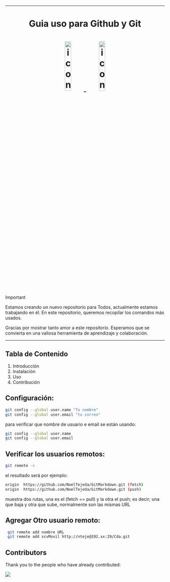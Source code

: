   ---------------------------------------------
<div id="header" align="center">
<h1 aling="center" >Guia uso para Github y Git <h1/>

  <a href="https://git-scm.com/docs">
    <img src="../GitMarkdown/img/iconGit.png" alt="iconGit"/ width="20%">
  </a>
<a href="https://git-scm.com/docs">
    <img src="../GitMarkdown/img/iconGithub.png" alt="iconGithub"/ width="20%">
  </a>

  
</div>

> [!IMPORTANT] 
> Estamos creando un nuevo repositorio para Todos, actualmente estamos trabajando en él. En este repositorio, queremos recopilar los comandos más usados.
>
> Gracias por mostrar tanto amor a este repositorio. Esperamos que  se convierta en una valiosa herramienta de aprendizaje y colaboración.
> 
-----------

## Tabla de Contenido
1. Introducción
2. Instalación
3. Uso
4. Contribución


## Configuración:
```bash
git config --global user.name "Tu nombre"
git config --global user.email "tu correo"
```

para verificar que nombre de usuario e email se están usando:
```bash
git config --global user.name
git config --global user.email
```

## Verificar los usuarios remotos:

```bash
git remote -v
```
el resultado será por ejemplo:
```bash
origin  https://github.com/NoelTejeda/GitMarkdown.git (fetch)
origin  https://github.com/NoelTejeda/GitMarkdown.git (push)
```
muestra dos rutas, una es el (fetch == pull) y la otra el push; es decir; una que baja y otra que sube, normalmente son las mismas URL


## Agregar Otro usuario remoto:

```bash
 git remote add nombre URL
 git remote add scvMovil http://nteje@192.xx:29/Cda.git
```

## Contributors

Thank you to the people who have already contributed:

  <a href="https://github.com/NoelTejeda/GitMarkdown/graphs/contributors">
  <img src="https://contrib.rocks/image?repo=NoelTejeda/GitMarkdown" />
</a>
</a>


